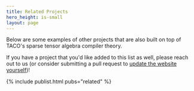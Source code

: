 ```yaml
---
title: Related Projects 
hero_height: is-small
layout: page
---
```


Below are some examples of other projects that are also built on top of TACO's sparse tensor algebra compiler theory.

If you have a project that you'd like added to this list as well, please reach out to us (or consider submitting a pull request to [update the website yourself](https://github.com/tensor-compiler/tensor-compiler.github.io))!

{% include publist.html pubs="related" %}
